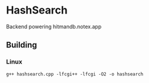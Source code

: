 # HashSearch
Backend powering hitmandb.notex.app

## Building

### Linux
`g++ hashsearch.cpp -lfcgi++ -lfcgi -O2 -o hashsearch`